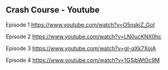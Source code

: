 

## Crash Course - Youtube

Episode 1
https://www.youtube.com/watch?v=O5nskjZ_GoI

Episode 2
https://www.youtube.com/watch?v=LN0ucKNX0hc

Episode 3
https://www.youtube.com/watch?v=gI-qXk7XojA

Episode 4
https://www.youtube.com/watch?v=1GSjbWt0c9M
